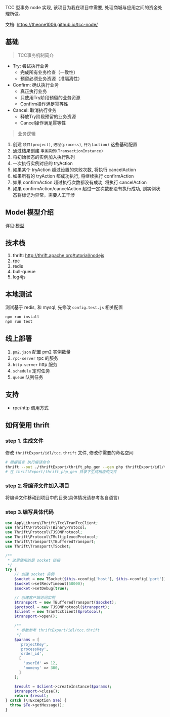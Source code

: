 TCC 型事务 node 实现, 该项目为我在项目中需要, 处理商城与应用之间的资金处理所做。

文档: <https://theone1006.github.io/tcc-node/>

## 基础

> TCC事务机制简介

- Try: 尝试执行业务
  - 完成所有业务检查（一致性）
  - 预留必须业务资源（准隔离性）
- Confirm: 确认执行业务
  - 真正执行业务
  - 只使用Try阶段预留的业务资源
  - Confirm操作满足幂等性
- Cancel: 取消执行业务
  - 释放Try阶段预留的业务资源
  - Cancel操作满足幂等性

> 业务逻辑

1. 创建 `项目(project)`, `进程(process)`, `行为(action)` 这些基础配置
2. 通过结果创建 `事务实例(TransactionInstance)`
3. 将初始状态的实例加入执行队列
4. 一次执行实例对应的 tryAction
5. 如果某个 tryAction 超过设置的失败次数, 将执行 cancelAction
6. 如果所有的 tryAction 都成功执行, 将继续执行 confirmAction
7. 如果 confirmAction 超过执行次数都没有成功, 将执行 cancelAction
8. 如果 confirmAction/cancelAction 超过一定次数都没有执行成功, 则实例状态将标记为异常，需要人工干涉

## Model 模型介绍

详见:[模型](./model.html)

## 技术栈

1. thrift: <http://thrift.apache.org/tutorial/nodejs>
2. rpc
3. redis
4. bull-queue
5. log4js

## 本地测试

测试基于 redis, 和 mysql, 先修改 `config.test.js` 相关配置

```bash
npm run install
npm run test
```

## 线上部署

1. `pm2.json` 配置 pm2 实例数量
2. `rpc-server` rpc 的服务
3. `http-server` http 服务
4. `schedule` 定时任务
5. `queue` 队列任务

## 支持

- rpc/http 调用方式

## 如何使用 thrift

### step 1. 生成文件

修改 `thriftExport/idl/tcc.thrift` 文件, 修改你需要的命名空间

```bash
# 根据语言 执行编译命令
thrift --out ./thriftExport/thrift_php_gen --gen php thriftExport/idl/tcc.thrift
# 在 thriftExport/thrift_php_gen 目录下生成相应的文件
```

### step 2.将编译文件加入项目

将编译文件移动到项目中的目录(具体情况请参考各自语言)

### step 3.编写具体代码
```php
use App\Library\Thrift\Tcc\TranTccClient;
use Thrift\Protocol\TBinaryProtocol;
use Thrift\Protocol\TJSONProtocol;
use Thrift\Protocol\TMultiplexedProtocol;
use Thrift\Transport\TBufferedTransport;
use Thrift\Transport\TSocket;

/**
 * 这里使用的是 socket 链接
 */
try {
    // 创建 socket 实例
    $socket = new TSocket($this->config['host'], $this->config['port']);
    $socket->setRecvTimeout(50000);
    $socket->setDebug(true);

    // 创建客户端访问实例
    $transport = new TBufferedTransport($socket);
    $protocol = new TJSONProtocol($transport);
    $client = new TranTccClient($protocol);
    $transport->open();

    /**
     * 参数参考 thriftExport/idl/tcc.thrift
     */
    $params = [
      'projectKey',
      'processKey',
      'order_id',
      [
        'userId' => 12,
        'momeny' => 300,
      ]
    ];

    $result = $client->createInstance($params);
    $transport->close();
    return $result;
} catch (\TException $Te) {
  throw $Te->getMessage();
}
```
